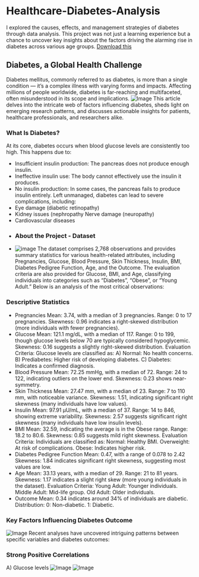 # Healthcare-Diabetes-Analysis
I explored the causes, effects, and management strategies of diabetes through data analysis. This project was not just a learning experience but a chance to uncover key insights about the factors driving the alarming rise in diabetes across various age groups.
[Download this](https://www.linkedin.com/posts/adebusola-akanni-b20668246_the-multifaceted-nature-of-diabetes-insights-activity-7286335576591466496--cuX?utm_source=share&utm_medium=member_desktop&rcm=ACoAADz3SkgBsxrRBql8jV7Nlttz1xCJ8pIoMf4)
## Diabetes, a Global Health Challenge
Diabetes mellitus, commonly referred to as diabetes, is more than a single condition — it’s a complex illness with varying forms and impacts. Affecting millions of people worldwide, diabetes is far-reaching and multifaceted, often misunderstood in its scope and implications.
![Image](https://github.com/user-attachments/assets/6175501a-0218-410d-a597-520728fcbdba)
This article delves into the intricate web of factors influencing diabetes, sheds light on emerging research patterns, and discusses actionable insights for patients, healthcare professionals, and researchers alike.
### What Is Diabetes?
At its core, diabetes occurs when blood glucose levels are consistently too high. This happens due to:
-  Insufficient insulin production: The pancreas does not produce enough insulin.
-  Ineffective insulin use: The body cannot effectively use the insulin it produces.
-  No insulin production: In some cases, the pancreas fails to produce insulin entirely.
Left unmanaged, diabetes can lead to severe complications, including:
-  Eye damage (diabetic retinopathy)
-  Kidney issues (nephropathy Nerve damage (neuropathy)
-  Cardiovascular diseases
-  ### About the Project - Dataset
-  ![image](https://github.com/user-attachments/assets/3fde0467-feb6-4ef0-8438-dc64423506ef)
The dataset comprises 2,768 observations and provides summary statistics for various health-related attributes, including Pregnancies, Glucose, Blood Pressure, Skin Thickness, Insulin, BMI, Diabetes Pedigree Function, Age, and the Outcome. The evaluation criteria are also provided for Glucose, BMI, and Age, classifying individuals into categories such as “Diabetes”, “Obese”, or “Young Adult.” Below is an analysis of the most critical observations:

### Descriptive Statistics
-  Pregnancies
Mean: 3.74, with a median of 3 pregnancies.
Range: 0 to 17 pregnancies.
Skewness: 0.96 indicates a right-skewed distribution (more individuals with fewer pregnancies).
-  Glucose
Mean: 121.1 mg/dL, with a median of 117.
Range: 0 to 199, though glucose levels below 70 are typically considered hypoglycemic.
Skewness: 0.16 suggests a slightly right-skewed distribution.
Evaluation Criteria: Glucose levels are classified as:
A) Normal: No health concerns.
B) Prediabetes: Higher risk of developing diabetes.
C) Diabetes: Indicates a confirmed diagnosis.
-  Blood Pressure
Mean: 72.25 mmHg, with a median of 72.
Range: 24 to 122, indicating outliers on the lower end.
Skewness: 0.23 shows near-symmetry.
-  Skin Thickness
Mean: 27.47 mm, with a median of 23.
Range: 7 to 110 mm, with noticeable variance.
Skewness: 1.51, indicating significant right skewness (many individuals have low values).
-  Insulin
Mean: 97.91 µU/mL, with a median of 37.
Range: 14 to 846, showing extreme variability.
Skewness: 2.57 suggests significant right skewness (many individuals have low insulin levels).
-  BMI
Mean: 32.59, indicating the average is in the Obese range.
Range: 18.2 to 80.6.
Skewness: 0.85 suggests mild right skewness.
Evaluation Criteria: Individuals are classified as:
Normal: Healthy BMI.
Overweight: At risk of complications.
Obese: Indicates higher risk.
-  Diabetes Pedigree Function
Mean: 0.47, with a range of 0.078 to 2.42
Skewness: 1.84 indicates significant right skewness, suggesting most values are low.
-  Age
Mean: 33.13 years, with a median of 29.
Range: 21 to 81 years.
Skewness: 1.17 indicates a slight right skew (more young individuals in the dataset).
Evaluation Criteria:
Young Adult: Younger individuals.
Middle Adult: Mid-life group.
Old Adult: Older individuals.
-  Outcome
Mean: 0.34 indicates around 34% of individuals are diabetic.
Distribution:
0: Non-diabetic.
1: Diabetic.
### Key Factors Influencing Diabetes Outcome
![Image](https://github.com/user-attachments/assets/17cb988e-3a61-454f-8980-7e3c54d5e99f)
Recent analyses have uncovered intriguing patterns between specific variables and diabetes outcomes:

### Strong Positive Correlations
A) Glucose levels
![Image](https://github.com/user-attachments/assets/ddf78409-42c5-406d-9680-b94a9502b8da)
![Image](https://github.com/user-attachments/assets/702c7332-7819-4e9a-90bd-e66644cdf3e0)
